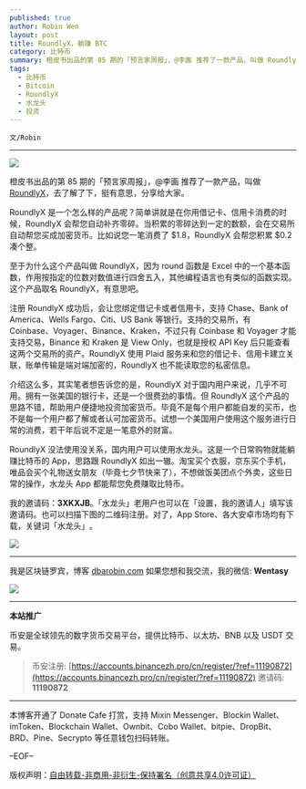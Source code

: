 ```yaml
---
published: true
author: Robin Wen
layout: post
title: RoundlyX，躺赚 BTC
category: 比特币
summary: 橙皮书出品的第 85 期的「预言家周报」，@李画 推荐了一款产品，叫做 RoundlyX，去了解了下，挺有意思，分享给大家。RoundlyX 是一个怎么样的产品呢？简单讲就是在你用借记卡、信用卡消费的时候，RoundlyX 会帮您自动补齐零碎。当积累的零碎达到一定的数额，会在交易所自动帮您买成加密货币。比如说您一笔消费了 $1.8，RoundlyX 会帮您积累 $0.2 凑个整。RoundlyX 没法使用没关系，国内用户可以使用水龙头。这是一个日常购物就能躺赚比特币的 App，思路跟 RoundlyX 如出一辙。
tags:
  - 比特币
  - Bitcoin
  - RoundlyX
  - 水龙头
  - 投资
---
```


`文/Robin`

***

![](https://cdn.dbarobin.com/qzubyit.png)

橙皮书出品的第 85 期的「预言家周报」，@李画 推荐了一款产品，叫做 [RoundlyX](https://www.roundlyx.com/)，去了解了下，挺有意思，分享给大家。

RoundlyX 是一个怎么样的产品呢？简单讲就是在你用借记卡、信用卡消费的时候，RoundlyX 会帮您自动补齐零碎。当积累的零碎达到一定的数额，会在交易所自动帮您买成加密货币。比如说您一笔消费了 $1.8，RoundlyX 会帮您积累 $0.2 凑个整。

至于为什么这个产品叫做 RoundlyX，因为 round 函数是 Excel 中的一个基本函数，作用按指定的位数对数值进行四舍五入，其他编程语言也有类似的函数实现。这个产品取名 RoundlyX，有意思吧。

注册 RoundlyX 成功后，会让您绑定借记卡或者信用卡，支持 Chase、Bank of America、Wells Fargo、Citi、US Bank 等银行。支持的交易所，有 Coinbase、Voyager、Binance、Kraken，不过只有 Coinbase 和 Voyager 才能支持交易，Binance 和 Kraken 是 View Only，也就是授权 API Key 后只能查看这两个交易所的资产。RoundlyX 使用 Plaid 服务来和您的借记卡、信用卡建立关联，账单传输是端对端加密的，RoundlyX 也不能读取您的私密信息。

介绍这么多，其实笔者想告诉您的是，RoundlyX 对于国内用户来说，几乎不可用。拥有一张美国的银行卡，还是一个很费劲的事情。但 RoundlyX 这个产品的思路不错，帮助用户便捷地投资加密货币。毕竟不是每个用户都能自发的买币，也不是每一个用户都了解或者认可加密货币。试想一个美国用户使用这个服务进行日常的消费，若干年后说不定是一笔意外的财富。

RoundlyX 没法使用没关系，国内用户可以使用水龙头。这是一个日常购物就能躺赚比特币的 App，思路跟 RoundlyX 如出一辙。淘宝买个衣服，京东买个手机，唯品会买个礼物送女朋友（毕竟七夕节快来了），不想做饭美团点个外卖，这些日常的操作，水龙头 App 都能帮您免费赚取比特币。

我的邀请码：**3XKXJB**。「水龙头」老用户也可以在「设置，我的邀请人」填写该邀请码。​也可以扫描​下图的二维码注册。​对了，App Store、各大安卓市场均有下载，关键词「水龙头」​。​

![](https://cdn.dbarobin.com/kwdjijt.png)

***

我是区块链罗宾，博客 [dbarobin.com](https://dbarobin.com/)
如果您想和我交流，我的微信: **Wentasy**

![](https://cdn.dbarobin.com/v4yywe2.png)

***

**本站推广**

币安是全球领先的数字货币交易平台，提供比特币、以太坊、BNB 以及 USDT 交易。

> 币安注册: [https://accounts.binancezh.pro/cn/register/?ref=11190872](https://accounts.binancezh.pro/cn/register/?ref=11190872)
> 邀请码: **11190872**

***

本博客开通了 Donate Cafe 打赏，支持 Mixin Messenger、Blockin Wallet、imToken、Blockchain Wallet、Ownbit、Cobo Wallet、bitpie、DropBit、BRD、Pine、Secrypto 等任意钱包扫码转账。

<center>
    <div class="--donate-button"
         data-button-id="f8b9df0d-af9a-460d-8258-d3f435445075"
    ></div>
</center>

–EOF–

版权声明：[自由转载-非商用-非衍生-保持署名（创意共享4.0许可证）](http://creativecommons.org/licenses/by-nc-nd/4.0/deed.zh)